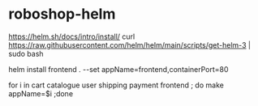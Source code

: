 # roboshop-helm

https://helm.sh/docs/intro/install/
curl https://raw.githubusercontent.com/helm/helm/main/scripts/get-helm-3 | sudo bash

helm install frontend . --set appName=frontend,containerPort=80

for i in cart catalogue user shipping payment frontend  ; do make appName=$i ;done